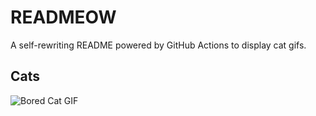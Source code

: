 # READMEOW

A self-rewriting README powered by GitHub Actions to display cat gifs.

## Cats

![Bored Cat GIF](https://media0.giphy.com/media/v1.Y2lkPTlhY2QwMmRhY2kzd3loMTVkejh2YnhqYXpucTRxeGZ4ZXBxZmJqN3QxNmdlN243aiZlcD12MV9naWZzX3NlYXJjaCZjdD1n/mlvseq9yvZhba/200.gif)
